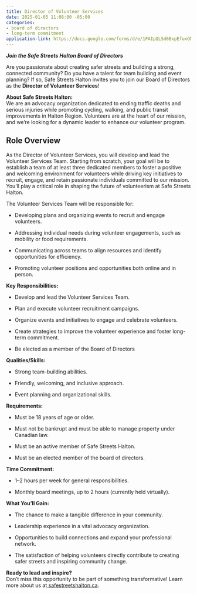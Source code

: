```yaml
---
title: Director of Volunteer Services
date: 2025-01-05 11:08:00 -05:00
categories:
- board of directors
- long-term commitment
application-link: https://docs.google.com/forms/d/e/1FAIpQLSd6BxpEfuxOMB_EYOWDUT98IGKdUw0mYjdWiBDpBnzdZ9RTCQ/viewform?usp=dialog
---
```


***Join the Safe Streets Halton Board of Directors***

Are you passionate about creating safer streets and building a strong, connected community? Do you have a talent for team building and event planning? If so, Safe Streets Halton invites you to join our Board of Directors as the **Director of Volunteer Services**!

**About Safe Streets Halton:**\
We are an advocacy organization dedicated to ending traffic deaths and serious injuries while promoting cycling, walking, and public transit improvements in Halton Region. Volunteers are at the heart of our mission, and we’re looking for a dynamic leader to enhance our volunteer program.

## Role Overview
As the Director of Volunteer Services, you will develop and lead the Volunteer Services Team. Starting from scratch, your goal will be to establish a team of at least three dedicated members to foster a positive and welcoming environment for volunteers while driving key initiatives to recruit, engage, and retain passionate individuals committed to our mission. You’ll play a critical role in shaping the future of volunteerism at Safe Streets Halton.

The Volunteer Services Team will be responsible for:

* Developing plans and organizing events to recruit and engage volunteers.

* Addressing individual needs during volunteer engagements, such as mobility or food requirements.

* Communicating across teams to align resources and identify opportunities for efficiency.

* Promoting volunteer positions and opportunities both online and in person.

**Key Responsibilities:**

* Develop and lead the Volunteer Services Team.

* Plan and execute volunteer recruitment campaigns.

* Organize events and initiatives to engage and celebrate volunteers.

* Create strategies to improve the volunteer experience and foster long-term commitment.

* Be elected as a member of the Board of Directors

**Qualities/Skills:**

* Strong team-building abilities.

* Friendly, welcoming, and inclusive approach.

* Event planning and organizational skills.

**Requirements:**

* Must be 18 years of age or older.

* Must not be bankrupt and must be able to manage property under Canadian law.

* Must be an active member of Safe Streets Halton.

* Must be an elected member of the board of directors.

**Time Commitment:**

* 1–2 hours per week for general responsibilities.

* Monthly board meetings, up to 2 hours (currently held virtually).

**What You’ll Gain:**

* The chance to make a tangible difference in your community.

* Leadership experience in a vital advocacy organization.

* Opportunities to build connections and expand your professional network.

* The satisfaction of helping volunteers directly contribute to creating safer streets and inspiring community change.

**Ready to lead and inspire?**\
Don’t miss this opportunity to be part of something transformative! Learn more about us at[ safestreetshalton.ca](https://safestreetshalton.ca).